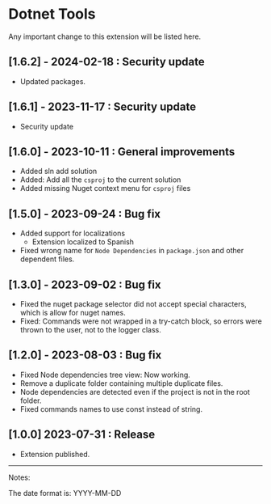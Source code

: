 # Dotnet Tools

Any important change to this extension will be listed here.

## [1.6.2] - 2024-02-18 : Security update

- Updated packages.

## [1.6.1] - 2023-11-17 : Security update

- Security update

## [1.6.0] - 2023-10-11 : General improvements

- Added sln add solution
- Added: Add all the `csproj` to the current solution
- Added missing Nuget context menu for `csproj` files

## [1.5.0] - 2023-09-24 : Bug fix

- Added support for localizations
  - Extension localized to Spanish
- Fixed wrong name for `Node Dependencies` in `package.json` and other dependent files.

## [1.3.0] - 2023-09-02 : Bug fix

- Fixed the nuget package selector did not accept special characters, which is allow for nuget names.
- Fixed: Commands were not wrapped in a try-catch block, so errors were thrown to the user, not to the logger class.

## [1.2.0] - 2023-08-03 : Bug fix

- Fixed Node dependencies tree view: Now working.
- Remove a duplicate folder containing multiple duplicate files.
- Node dependencies are detected even if the project is not in the root folder.
- Fixed commands names to use const instead of string.

## [1.0.0] 2023-07-31 : Release

- Extension published.

---

Notes:

The date format is: YYYY-MM-DD
